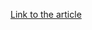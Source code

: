 [Link to the article](https://www.huntress.com/blog/slashandgrab-the-connectwise-screenconnect-vulnerability-explained)
